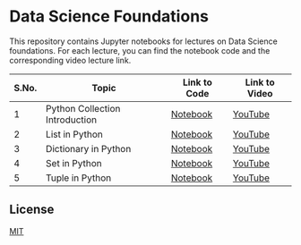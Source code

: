 # Data Science Foundations

This repository contains Jupyter notebooks for lectures on Data Science foundations. For each lecture, you can find the notebook code and the corresponding video lecture link.

| S.No. | Topic | Link to Code | Link to Video |
|-------|-------|--------------|---------------|
| 1     | Python Collection Introduction | [Notebook](./a_python_collections.ipynb)| [YouTube](https://youtu.be/4e9AUEjsTdU) |
| 2     | List in Python | [Notebook](./b_python_list.ipynb) | [YouTube](https://youtu.be/eHHTcMjxdsI) |
| 3     | Dictionary in Python | [Notebook](./c_python_dictionary.ipynb) | [YouTube](https://youtu.be/xahz4B3AkZ8) |
| 4     | Set in Python | [Notebook](./d_python_set.ipynb) | [YouTube](https://youtu.be/NgWCQ2JFd6Q) |
| 5     | Tuple in Python | [Notebook](./e_python_tuple.ipynb) | [YouTube](https://youtu.be/gXKZ_4naf3Y) |


## License

[MIT](./LICENSE)

